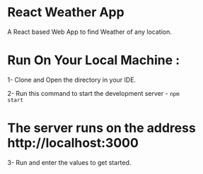 # React Weather App
A React based Web App to find Weather of any location.


# Run On Your Local Machine :

1- Clone and Open the directory in your IDE.

2- Run this command to start the development server -
<code>npm start</code>

# The server runs on the address http://localhost:3000

3- Run and enter the values to get started.
